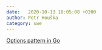 ```yaml
---
date:   2020-10-13 18:05:08 +0200
author: Petr Houška
category: swe
---	
```

[Options pattern in Go](https://www.sohamkamani.com/golang/options-pattern/)
